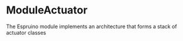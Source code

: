 # ModuleActuator
The Espruino module implements an architecture that forms a stack of actuator classes
